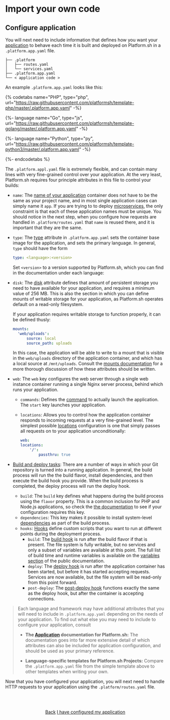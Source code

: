 # Import your own code

## Configure application

You will next need to include information that defines how you want your [application](/configuration/app-containers.md) to behave each time it is built and deployed on Platform.sh in a `.platform.app.yaml` file.
    
```.
├── .platform
│   ├── routes.yaml
│   └── services.yaml
├── .platform.app.yaml
└── < application code >
```

An example `.platform.app.yaml` looks like this:

{% codetabs name="PHP", type="php", url="https://raw.githubusercontent.com/platformsh/template-php/master/.platform.app.yaml" -%}

{%- language name="Go", type="js", url="https://raw.githubusercontent.com/platformsh/template-golang/master/.platform.app.yaml" -%}

{%- language name="Python", type="py", url="https://raw.githubusercontent.com/platformsh/template-python3/master/.platform.app.yaml" -%}

{%- endcodetabs %}


The `.platform.appl.yaml` file is extremely flexible, and can contain many lines with very fine-grained control over your application. At the very least, Platform.sh requires four principle attributes in this file to control your builds:

* `name`: The [name of your application](/configuration/app/name.md) container does not have to be the same as your project name, and in most single application cases can simply name it `app`. If you are trying to to deploy [microservices](/configuration/app/multi-app.md#example-of-a-micro-service-multi-app), the only constraint is that each of these application names must be unique. You should notice in the next step, when you configure how requests are handled in `.platform/routes.yaml` that `name` is reused there, and it is important that they are the same.

* `type`: The [type](/configuration/app/type.md) attribute in `.platform.app.yaml` sets the container base image for the application, and sets the primary language. In general, `type` should have the form
  
  ```yaml
  type: <language>:<version>
  ```

  Set `<version>` to a version supported by Platform.sh, which you can find in the documentation under each language: 
  
    <html>
    <head>
        <title>Runtime Supported Versions</title>
        <script src="jquery.js"></script>
        <script>
            $(function(){
                $("#includedContent").load("/gettingstarted/own-code/more-info/runtime-version-table.html");
            });
        </script>
    </head>
    <body>
    <div id="includedContent"></div>
    </body>
    </html>
  
* `disk`: The [disk](/configuration/app/storage.md) attribute defines that amount of persistent storage you need to have available for your application, and requires a minimum value of 256 MB. This is also the section in which you can define mounts of writable storage for your application, as Platform.sh operates default on a read-only filesystem. 
  
  If your application requires writable storage to function properly, it can be defined thusly:
  
  ```yaml
  mounts:
    'web/uploads':
        source: local
        source_path: uploads
  ```
  
  In this case, the application will be able to write to a mount that is visible in the `web/uploads` directory of the application container, and which has a local source at `/mnt/uploads`. Consult the [mounts documentation](/configuration/app/storage.md#mounts) for a more thorough discussion of how these attributes should be written.

* `web`: The `web` key configures the web server through a single web instance container running a single Nginx server process, behind which runs your application. 

    * `commands`: Defines the [command](/configuration/app/web.md#locations) to actually launch the application. The `start` key launches your application.
    * `locations`: Allows you to control how the application container responds to incoming requests at a very fine-grained level. The simplest possible [locations](/configuration/app/web.md#locations) configuration is one that simply passes all requests on to your application unconditionally:
    
      ```yaml
      web:
      locations:
          '/':
              passthru: true
      ```

* [Build and deploy tasks](/configuration/app/build.md): There are a number of ways in which your Git repository is turned into a running application. In general, the build process will run the the build flavor, install dependencies, and then execute the build hook you provide. When the build process is completed, the deploy process will run the deploy hook.

   * `build`: The `build` key defines what happens during the build process using the `flavor` property. This is a common inclusion for PHP and Node.js applications, so check the [the documentation](/configuration/app/build.md#build) to see if your configuration requires this key.
   * `dependencies`: This key makes it possible to install system-level [dependencies](/configuration/app/build.md#build-dependencies) as part of the build process.
   * `hooks`: [Hooks](/configuration/app/build.md#hooks) define custom scripts that you want to run at different points during the deployment process.
      * `build`: The [build hook](/configuration/app/build.md#build-hook) is run after the build flavor if that is present. The file system is fully writable, but no services and only a subset of variables are available at this point. The full list of build time and runtime variables is available on the [variables section](/development/variables.md#variables) of the public documentation.
      * `deploy`: The [deploy hook](/configuration/app/build.md#deploy-hook) is run after the application container has been started, but before it has started accepting requests. Services are now available, but the file system will be read-only from this point forward.
      * `post-deploy`: The [post-deploy hook](/configuration/app/build.md#post-deploy-hook) functions exactly the same as the deploy hook, but after the container is accepting connections. 
  
> Each language and framework may have additional attributes that you will need to include in `.platform.app.yaml` depending on the needs of your application. To find out what else you may need to include to configure your application, consult
> 
> * **The [Application](/configuration/app-containers.md) documentation for Platform.sh:**
>    The documentation goes into far more extensive detail of which attributes can also be included for application configuration, and should be used as your primary reference.
>    
> * **Language-specific templates for Platform.sh Projects:** 
>    Compare the `.platform.app.yaml` file from the simple template above to other templates when writing your own.

Now that you have configured your application, you will next need to handle HTTP requests to your application using the `.platform/routes.yaml` file.

<html>
<head>
<link rel="stylesheet" href="/styles/styles.css">
</head>
<body>

<br/><br/>

<center>

<a href="/gettingstarted/own-code/step-6.html" class="buttongen small">Back</a>
<a href="/gettingstarted/own-code/step-8.html" class="buttongen small">I have configured my application</a>

</center>

<br/><br/>

</body>
</html>
